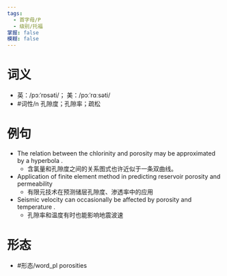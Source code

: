 ```yaml
---
tags:
  - 首字母/P
  - 级别/托福
掌握: false
模糊: false
---
```

# 词义
- 英：/pɔːˈrɒsəti/； 美：/pɔːˈrɑːsəti/
- #词性/n  孔隙度；孔隙率；疏松
# 例句
- The relation between the chlorinity and porosity may be approximated by a hyperbola .
	- 含氯量和孔隙度之间的关系图式也许近似于一条双曲线。
- Application of finite element method in predicting reservoir porosity and permeability
	- 有限元技术在预测储层孔隙度、渗透率中的应用
- Seismic velocity can occasionally be affected by porosity and temperature .
	- 孔隙率和温度有时也能影响地震波速
# 形态
- #形态/word_pl porosities
